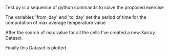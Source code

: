 Test.py is a sequence of python commands to solve the proposed exercise 

The variables 'from_day' end 'to_day' set the period of time for the computation of max average temperature value 

After the search of max value for all the cells I've created a new Xarray Dataset 

Finally this Dataset is plotted 
